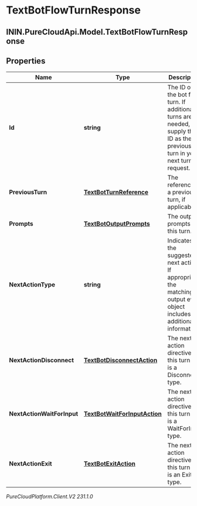 # TextBotFlowTurnResponse

## ININ.PureCloudApi.Model.TextBotFlowTurnResponse

## Properties

|Name | Type | Description | Notes|
|------------ | ------------- | ------------- | -------------|
| **Id** | **string** | The ID of the bot flow turn. If additional turns are needed, supply this ID as the previous turn in your next turn request. | |
| **PreviousTurn** | [**TextBotTurnReference**](TextBotTurnReference) | The reference to a previous turn, if applicable. | [optional] |
| **Prompts** | [**TextBotOutputPrompts**](TextBotOutputPrompts) | The output prompts for this turn. | [optional] |
| **NextActionType** | **string** | Indicates the suggested next action. If appropriate, the matching output event object includes additional information. | |
| **NextActionDisconnect** | [**TextBotDisconnectAction**](TextBotDisconnectAction) | The next action directive for this turn if it is a Disconnect type. | [optional] |
| **NextActionWaitForInput** | [**TextBotWaitForInputAction**](TextBotWaitForInputAction) | The next action directive for this turn if it is a WaitForInput type. | [optional] |
| **NextActionExit** | [**TextBotExitAction**](TextBotExitAction) | The next action directive for this turn if it is an Exit type. | [optional] |



_PureCloudPlatform.Client.V2 231.1.0_
